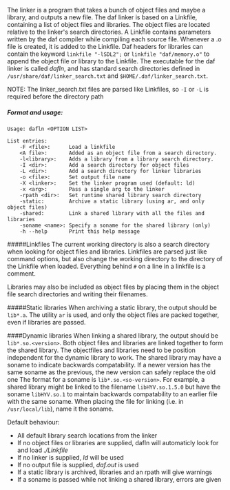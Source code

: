 The linker is a program that takes a bunch of object files and maybe a library, and outputs a new file.
The daf linker is based on a Linkfile, containing a list of object files and libraries. The object files are located relative to the linker's search directories.
A Linkfile contains parameters written by the daf compiler while compiling each source file. Whenever a .o file is created, it is added to the Linkfile.
Daf headers for libraries can contain the keyword `linkfile "-lSDL2";` or `linkfile "daf/memory.o"` to append the object file or library to the Linkfile.
The executable for the daf linker is called *dafln*, and has standard search directories defined in `/usr/share/daf/linker_search.txt` and `$HOME/.daf/linker_search.txt`.
  
NOTE: The linker_search.txt files are parsed like Linkfiles, so `-I` or `-L` is required before the directory path

##### Format and usage:
```
Usage: dafln <OPTION LIST>

List entries:
    -F <file>:      Load a linkfile
    <A file>:       Added as an object file from a search directory.
    -l<library>:    Adds a library from a library search directory.
    -I <dir>:       Add a search directory for object files
    -L <dir>:       Add a search directory for linker libraries
    -o <file>:      Set output file name
    -X <linker>:    Set the linker program used (default: ld)
    -x <arg>:       Pass a single arg to the linker
    -rpath <dir>:   Set runtime shared library search directory
    -static:        Archive a static library (using ar, and only object files)
    -shared:        Link a shared library with all the files and libraries
    -soname <name>: Specify a soname for the shared library (only)
    -h --help       Print this help message
```

#####Linkfiles
The current working directory is also a search directory when looking for object files and libraries.
Linkfiles are parsed just like command options, but also change the working directory to the directory of the Linkfile when loaded.
Everything behind `#` on a line in a linkfile is a comment.
  
Libraries may also be included as object files by placing them in the object file search directories and writing their filenames.

#####Static libraries
When archiving a static library, the output should be `lib*.a`. The utility `ar` is used, and only the object files are packed together, even if libraries are passed.

####Dynamic libraries
When linking a shared library, the output should be `lib*.so.<version>`. Both object files and libraries are linked together to form the shared library.
The objectfiles and libraries need to be position independent for the dynamic library to work.
The shared library may have a soname to indicate backwards compatability. If a newer version has the same soname as the previous, the new version can safely replace the old one
The format for a soname is `lib*.so.<so-version>`. 
For example, a shared library might be linked to the filename `libHYV.so.1.5.0` but have the soname `libHYV.so.1` 
to maintain backwards compatability to an earlier file with the same soname.
When placing the file for linking (i.e. in `/usr/local/lib`), name it the soname.

Default behaviour:
 - All default library search locations from the linker
 - If no object files or libraries are supplied, dafln will automaticly look for and load *./Linkfile*
 - If no linker is supplied, *ld* will be used
 - If no output file is supplied, *daf.out* is used
 - If a static library is archived, libraries and an rpath will give warnings
 - If a soname is passed while not linking a shared library, errors are given